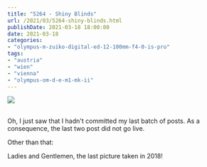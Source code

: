 ```yaml
---
title: "5264 - Shiny Blinds"
url: /2021/03/5264-shiny-blinds.html
publishDate: 2021-03-18 18:00:00
date: 2021-03-18
categories:
- "olympus-m-zuiko-digital-ed-12-100mm-f4-0-is-pro"
tags:
- "austria"
- "wien"
- "vienna"
- "olympus-om-d-e-m1-mk-ii"
---
```

<div class="container">
<div class="center"><a target="_blank" href="https://d25zfm9zpd7gm5.cloudfront.net/1200x1200/2018/20181231_142841_lr.jpg"><img class="webfeedsFeaturedVisual" src="https://d25zfm9zpd7gm5.cloudfront.net/0600x0600/2018/20181231_142841_lr.jpg" /></a></div>
</div>
<br />

Oh, I just saw that I hadn't committed my last batch of
posts. As a consequence, the last two post did not go live.

Other than that: 

Ladies and Gentlemen, the last picture taken in 2018!
